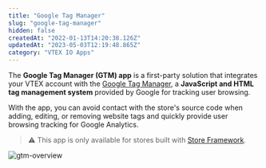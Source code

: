 ```yaml
---
title: "Google Tag Manager"
slug: "google-tag-manager"
hidden: false
createdAt: "2022-01-13T14:20:38.126Z"
updatedAt: "2023-05-03T12:19:48.865Z"
category: "VTEX IO Apps"
---
```


The **Google Tag Manager (GTM) app** is a first-party solution that integrates your VTEX account with the [Google Tag Manager](https://tagmanager.google.com), a **JavaScript and HTML tag management system** provided by Google for tracking user browsing.

With the app, you can avoid contact with the store's source code when adding, editing, or removing website tags and quickly provide user browsing tracking for Google Analytics.

> ⚠️ This app is only available for stores built with [Store Framework](https://developers.vtex.com/docs/guides/vtex-io-documentation-what-is-vtex-store-framework).

![gtm-overview](https://cdn.jsdelivr.net/gh/vtexdocs/dev-portal-content@main/images/google-tag-manager-0.png)

<Flex>

  <WhatsNextCard
  title="Installing Google Tag Manager"
  description="Step-by-step on how to install the Google Tag Manager app in your VTEX Admin."
  linkTo="/docs/guides/vtex-io-documentation-installing-google-tag-manager"
  linkTitle="See more"
  />

  <WhatsNextCard
  title="Setting up Google Tag Manager"
  description="Step-by-step to set up the Google Tag Manager app with variables, triggers, and tags."
  linkTo="/docs/guides/vtex-io-documentation-setting-up-google-tag-manager"
  linkTitle="See more"
  />
 
</Flex>

